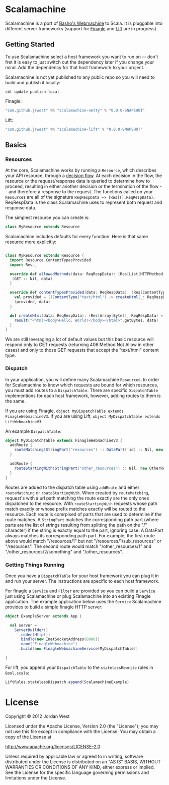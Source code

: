 # Scalamachine

Scalamachine is a port of [Basho's Webmachine](http://github.com/basho/webmachine) to Scala. It is pluggable into different server frameworks (support for [Finagle](http://github/twitter/finagle) and [Lift](http://liftweb.net) are in progress). 

## Getting Started 

To use Scalamachine select a host framework you want to run on -- don't fret it is easy to just switch out the dependency later if you change your mind. Add the dependency for that host framework to your project. 

Scalamachine is not yet published to any public repo so you will need to build and publish it locally:

```
sbt update publish-local
```	     

Finagle: 

```scala
"com.github.jrwest" %% "scalamachine-netty" % "0.0.0-SNAPSHOT" 
```

Lift:
```scala
"com.github.jrwest" %% "scalamachine-lift" % "0.0.0-SNAPSHOT" 
```

## Basics

### Resources

At the core, Scalamachine works by running a `Resource`, which describes your API resource, through a [decision flow](http://wiki.basho.com/images/http-headers-status-v3.png). At each decision in the flow, the resource or the request/response data is queried to determine how to proceed, resulting in either another decision or the termination of the flow -- and therefore a response to the request. The functions called on your `Resource`s are all of the signature `ReqRespData => (Res[T],ReqRespData)`. ReqRespData is the class Scalamachine uses to represent both request and response data. 

The simplest resource you can create is:

```scala
class MyResource extends Resource
```

Scalamachine includes defaults for every function. Here is that same resource more explicitly: 

```scala

class MyResource extends Resource {
  import Resource.ContentTypesProvided 
  import Res._ 

  override def allowedMethods(data: ReqRespData): (Res[List[HTTPMethod]],ReqRespData) = {
   (GET :: Nil, data)
  }

  override def contentTypesProvided(data: ReqRespData): (Res[ContentTypesProvided],ReqRespData) = {
    val provided = ((ContentType("text/html") -> createHtml(_: ReqRespData)) :: Nil
    (provided, data)
  }

  def createHtml(data: ReqRespData): (Res[Array[Byte]], ReqRespData) = {
    result("<html><body>Hello, World!</body></html>".getBytes, data)
  }
}
```

We are still leveraging a lot of default values but this basic resource will respond only to GET requests (returning 406 Method Not Allow in other cases) and only to those GET requests that accept the "text/html" content type. 

### Dispatch

In your application, you will define many Scalamachine `Resource`s. In order for Scalamachine to know which requests are bound for which resources, you must add routes to a `DispatchTable`. There are specific `DispatchTable` implementions for each host framework, however, adding routes to them is the same.

If you are using Finagle, `object MyDispatchTable extends FinagleWebmachineV3`. If you are using Lift, `object MyDispatchTable extends LiftWebmachineV3`.

An example `DispatchTable`:

```scala
object MyDispatchTable extends FinagleWebmachineV3 {
  addRoute {
    routeMatching(StringPart("resources") :: DataPart('id) :: Nil, new MyResource)
  }       

  addRoute {
    routeStartingWith(StringPart("other_resources") :: Nil, new OtherResource)
  }
}
```

Routes are added to the dispatch table using `addRoute` and either `routeMatching` or `routeStartingWith`. When created by `routeMatching`, request's with a url path matching the route exactly are the only ones dispatched to the resource. With `routeStartingWith` requests whose path match exactly or whose prefix matches exactly will be routed to the resource. Each route is comrpised of parts that are used to determine if the route matches. A `StringPart` matches the corresponding path part (where parts are the list of strings resulting from splitting the path on the "/" character) if the string is exactly equal to the part, ignoring case. A DataPart always matches its corresponding path part. For example, the first route above would match "/resources/1" but not "/resources/1/sub_resources" or "/resources". The second route would match "/other_resources/1" and "/other_resources/2/something" and "/other_resources".

### Getting Things Running

Once you have a `DispatchTable` for your host framework you can plug it in and run your server. The instructions are specific to each host framework.

For finagle a `Service` and `Filter` are provided so you can build a `Service` just using Scalamachine or plug Scalamachine into an existing Finagle application. The example application below uses the `Service` Scalamachine provides to build a simple finagle HTTP server:

```scala
object ExampleServer extends App {

  val server =
    ServerBuilder()
      .codec(Http())
      .bindTo(new InetSocketAddress(8080))
      .name("FinagleWebmachine")
      .build(new FinagleWebmachineService(MyDispatchTable))

}
```


For lift, you append your `DispatchTable` to the `statelessRewrite` rules in `Bool.scala`:

```scala
LiftRules.statelessDispatch.append(ScalamachineExample)
```

# License
Copyright © 2012 Jordan West

Licensed under the Apache License, Version 2.0 (the "License"); you may not use this file except in compliance with the License. You may obtain a copy of the License at

http://www.apache.org/licenses/LICENSE-2.0

Unless required by applicable law or agreed to in writing, software distributed under the License is distributed on an "AS IS" BASIS, WITHOUT WARRANTIES OR CONDITIONS OF ANY KIND, either express or implied. See the License for the specific language governing permissions and limitations under the License.






